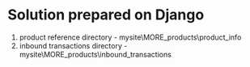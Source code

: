 # Solution prepared on Django

<!-- Folder structure -->
1. product reference directory - mysite\MORE_products\product_info
2. inbound transactions directory - mysite\MORE_products\inbound_transactions

<!--  -->